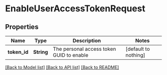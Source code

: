 # EnableUserAccessTokenRequest


## Properties
Name | Type | Description | Notes
------------ | ------------- | ------------- | -------------
**token_id** | **String** | The personal access token GUID to enable | [default to nothing]


[[Back to Model list]](../README.md#models) [[Back to API list]](../README.md#api-endpoints) [[Back to README]](../README.md)


